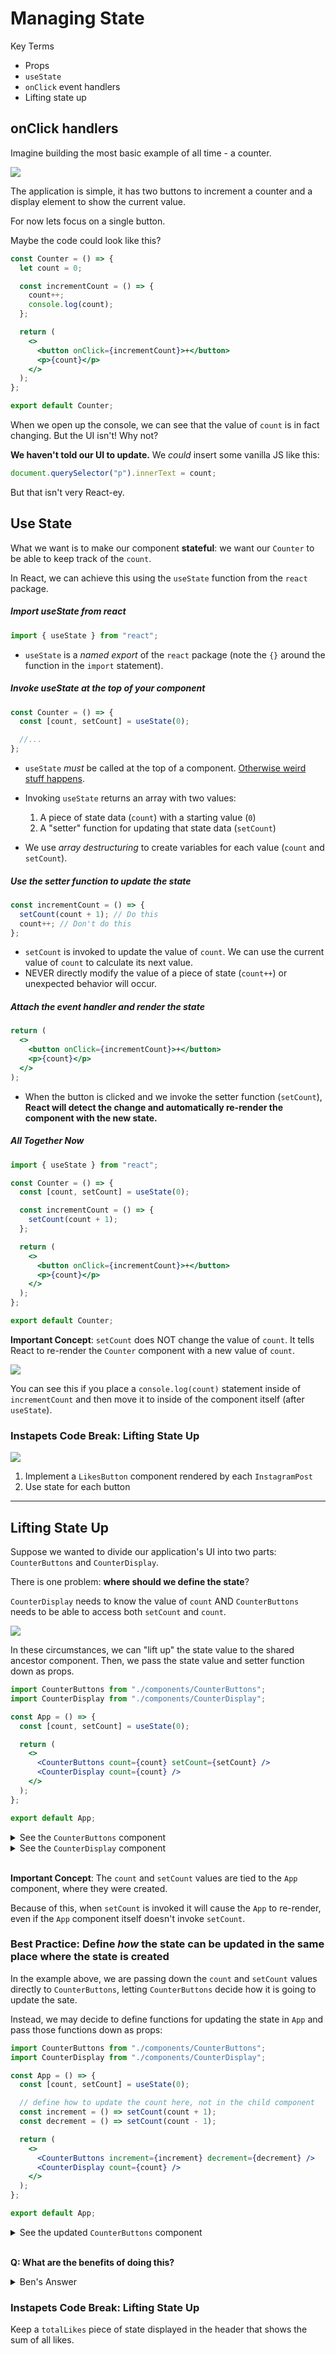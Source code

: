 # Managing State

Key Terms

- Props
- `useState`
- `onClick` event handlers
- Lifting state up

## onClick handlers

Imagine building the most basic example of all time - a counter.

![](./notes-imgs/counter-app.gif)

The application is simple, it has two buttons to increment a counter and a display element to show the current value.

For now lets focus on a single button.

Maybe the code could look like this?

```jsx
const Counter = () => {
  let count = 0;

  const incrementCount = () => {
    count++;
    console.log(count);
  };

  return (
    <>
      <button onClick={incrementCount}>+</button>
      <p>{count}</p>
    </>
  );
};

export default Counter;
```

When we open up the console, we can see that the value of `count` is in fact changing. But the UI isn't! Why not?

**We haven't told our UI to update.** We _could_ insert some vanilla JS like this:

```js
document.querySelector("p").innerText = count;
```

But that isn't very React-ey.

## Use State

What we want is to make our component **stateful**: we want our `Counter` to be able to keep track of the `count`.

In React, we can achieve this using the `useState` function from the `react` package.

##### Import useState from react

```jsx
import { useState } from "react";
```

- `useState` is a _named export_ of the `react` package (note the `{}` around the function in the `import` statement).

##### Invoke useState at the top of your component

```jsx
const Counter = () => {
  const [count, setCount] = useState(0);

  //...
};
```

- `useState` _must_ be called at the top of a component. [Otherwise weird stuff happens](https://legacy.reactjs.org/docs/hooks-rules.html).

- Invoking `useState` returns an array with two values:

  1. A piece of state data (`count`) with a starting value (`0`)
  2. A "setter" function for updating that state data (`setCount`)

- We use _array destructuring_ to create variables for each value (`count` and `setCount`).

##### Use the setter function to update the state

```jsx
const incrementCount = () => {
  setCount(count + 1); // Do this
  count++; // Don't do this
};
```

- `setCount` is invoked to update the value of `count`. We can use the current value of `count` to calculate its next value.
- NEVER directly modify the value of a piece of state (`count++`) or unexpected behavior will occur.

##### Attach the event handler and render the state

```jsx
return (
  <>
    <button onClick={incrementCount}>+</button>
    <p>{count}</p>
  </>
);
```

- When the button is clicked and we invoke the setter function (`setCount`), **React will detect the change and automatically re-render the component with the new state.**

##### All Together Now

```jsx
import { useState } from "react";

const Counter = () => {
  const [count, setCount] = useState(0);

  const incrementCount = () => {
    setCount(count + 1);
  };

  return (
    <>
      <button onClick={incrementCount}>+</button>
      <p>{count}</p>
    </>
  );
};

export default Counter;
```

**Important Concept**: `setCount` does NOT change the value of `count`. It tells React to re-render the `Counter` component with a new value of `count`.

![](./notes-imgs/setCount-rerender.svg)

You can see this if you place a `console.log(count)` statement inside of `incrementCount` and then move it to inside of the component itself (after `useState`).

### Instapets Code Break: Lifting State Up

![](./notes-imgs/instacat-component-tree.svg)

1. Implement a `LikesButton` component rendered by each `InstagramPost`
2. Use state for each button

---

## Lifting State Up

Suppose we wanted to divide our application's UI into two parts: `CounterButtons` and `CounterDisplay`.

There is one problem: **where should we define the state**?

`CounterDisplay` needs to know the value of `count` AND `CounterButtons` needs to be able to access both `setCount` and `count`.

![](./notes-imgs/lifting-state-up.svg)

In these circumstances, we can "lift up" the state value to the shared ancestor component. Then, we pass the state value and setter function down as props.

```jsx
import CounterButtons from "./components/CounterButtons";
import CounterDisplay from "./components/CounterDisplay";

const App = () => {
  const [count, setCount] = useState(0);

  return (
    <>
      <CounterButtons count={count} setCount={setCount} />
      <CounterDisplay count={count} />
    </>
  );
};

export default App;
```

<details><summary>See the <code>CounterButtons</code> component</summary>

```jsx
const CounterButtons = ({ count, setCount }) => {
  const increment = () => setCount(count + 1);
  const decrement = () => setCount(count - 1);

  return (
    <>
      <button onClick={increment}>+</button>
      <button onClick={decrement}>-</button>
    </>
  );
};

export default CounterButtons;
```

</details>

<details><summary>See the <code>CounterDisplay</code> component</summary>

```jsx
const CounterDisplay = ({ count }) => {
  return <p>{count}</p>;
};

export default CounterDisplay;
```

</details><br>

**Important Concept**: The `count` and `setCount` values are tied to the `App` component, where they were created.

Because of this, when `setCount` is invoked it will cause the `App` to re-render, even if the `App` component itself doesn't invoke `setCount`.

### Best Practice: Define _how_ the state can be updated in the same place where the state is created

In the example above, we are passing down the `count` and `setCount` values directly to `CounterButtons`, letting `CounterButtons` decide how it is going to update the sate.

Instead, we may decide to define functions for updating the state in `App` and pass those functions down as props:

```jsx
import CounterButtons from "./components/CounterButtons";
import CounterDisplay from "./components/CounterDisplay";

const App = () => {
  const [count, setCount] = useState(0);

  // define how to update the count here, not in the child component
  const increment = () => setCount(count + 1);
  const decrement = () => setCount(count - 1);

  return (
    <>
      <CounterButtons increment={increment} decrement={decrement} />
      <CounterDisplay count={count} />
    </>
  );
};

export default App;
```

<details><summary>See the updated <code>CounterButtons</code> component</summary>

```jsx
const CounterButtons = ({ increment, decrement }) => {
  return (
    <>
      <button onClick={increment}>+</button>
      <button onClick={decrement}>-</button>
    </>
  );
};

export default CounterButtons;
```

</details><br>

**Q: What are the benefits of doing this?**

<details><summary>Ben's Answer</summary><br>

> I think the main benefit of this is that it also keeps all of the logic related to managing the `count` state in one place. Think MVC.
>
> The result is that both the `CounterButtons` and `CounterDisplay` components are blissfully un-aware of the state values themselves. They are simply told what value to display (`count`) or what to do when the buttons are clicked (`increment` or `decrement`).

</details>

### Instapets Code Break: Lifting State Up

Keep a `totalLikes` piece of state displayed in the header that shows the sum of all likes.
